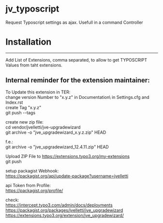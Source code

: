 # jv_typoscript
Request Typoscript settings as ajax. Usefull in a command Controller

# Installation
--------------

Add List of Extensions, comma separated, 
to allow to get TYPOSCRIPT Values from taht extensions.  




## Internal reminder for the extension maintainer:
To Update this extension in TER: \
change version Number to "x.y.z" in Documentation\ in Settings.cfg and Index.rst \
create Tag "x.y.z" \
git push --tags

create new zip file: \
cd vendor/jvelletti/jve-upgradewizard \
git archive -o "jve_upgradewizard_x.y.z.zip" HEAD

f.e.: \
git archive -o "jve_upgradewizard_12.4.11.zip" HEAD


Upload ZIP File to https://extensions.typo3.org/my-extensions \
git push

setup packagist Webhook: \
https://packagist.org/api/update-package?username=jvelletti

api Token from Profile: \
https://packagist.org/profile/

check: \
https://intercept.typo3.com/admin/docs/deployments \
https://packagist.org/packages/jvelletti/jve_upgradewizard \
https://extensions.typo3.org/extension/jve_upgradewizard/ 
